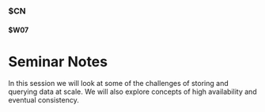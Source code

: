### $CN
#### $W07

# Seminar Notes


In this session we will look at some of the challenges of storing and querying data at scale. We will also explore concepts of high availability and eventual consistency.